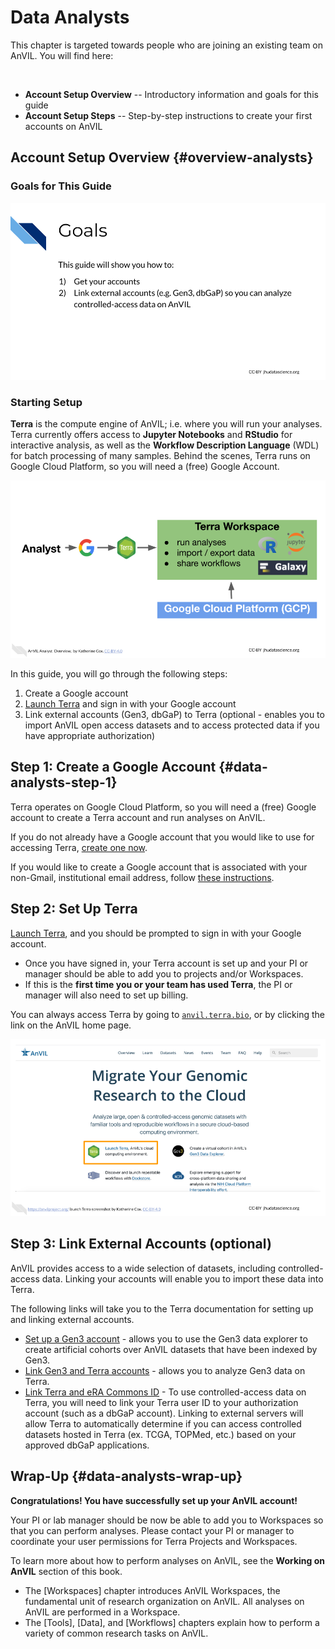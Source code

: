 # Data Analysts

This chapter is targeted towards people who are joining an existing team on AnVIL. You will find here:

<br>
<!-- The capital letter above alters the formatting for the bullet points below -->

- **Account Setup Overview** -- Introductory information and goals for this guide
- **Account Setup Steps** -- Step-by-step instructions to create your first accounts on AnVIL

## Account Setup Overview {#overview-analysts}

### Goals for This Guide

<img src="03-data-analysts_files/figure-html//1tyt8ifxD3y7QW3nN27jh02aPrBvNEo1GN_u2Ne_UngM_gd5c49c5c55_0_165.png" title="List of goals for this guide: 1) get your accounts and 2) link external accounts." alt="List of goals for this guide: 1) get your accounts and 2) link external accounts."  />

### Starting Setup

**Terra** is the compute engine of AnVIL; i.e. where you will run your analyses.  Terra currently offers access to **Jupyter Notebooks** and **RStudio** for interactive analysis, as well as the **Workflow Description Language** (WDL) for batch processing of many samples.  Behind the scenes, Terra runs on Google Cloud Platform, so you will need a (free) Google Account.

<img src="03-data-analysts_files/figure-html//1tyt8ifxD3y7QW3nN27jh02aPrBvNEo1GN_u2Ne_UngM_gd84a304855_0_138.png" title="Diagram illustrating the relationship between Terra and Google Cloud Platform." alt="Diagram illustrating the relationship between Terra and Google Cloud Platform."  />

In this guide, you will go through the following steps:

1. Create a Google account
1. [Launch Terra](https://anvil.terra.bio/#workspaces) and sign in with your Google account
1. Link external accounts (Gen3, dbGaP) to Terra (optional - enables you to import AnVIL open access datasets and to access protected data if you have appropriate authorization)

## Step 1: Create a Google Account {#data-analysts-step-1}

Terra operates on Google Cloud Platform, so you will need a (free) Google account to create a Terra account and run analyses on AnVIL.


If you do not already have a Google account that you would like to use for accessing Terra, [create one now](https://accounts.google.com/SignUp).

If you would like to create a Google account that is associated with your non-Gmail, institutional email address, follow [these instructions](https://support.terra.bio/hc/en-us/articles/360029186611).

## Step 2: Set Up Terra

[Launch Terra](https://anvil.terra.bio/#workspaces), and you should be prompted to sign in with your Google account.

- Once you have signed in, your Terra account is set up and your PI or manager should be able to add you to projects and/or Workspaces.
- If this is the **first time you or your team has used Terra**, the PI or manager will also need to set up billing.

You can always access Terra by going to [`anvil.terra.bio`](https://anvil.terra.bio/), or by clicking the link on the AnVIL home page.

<img src="03-data-analysts_files/figure-html//1tyt8ifxD3y7QW3nN27jh02aPrBvNEo1GN_u2Ne_UngM_gde7783227e_0_31.png" title="Screenshot of the AnVIL home page. The button to &quot;launch Terra&quot; is highlighted." alt="Screenshot of the AnVIL home page. The button to &quot;launch Terra&quot; is highlighted."  />

## Step 3: Link External Accounts (optional)

AnVIL provides access to a wide selection of datasets, including controlled-access data.  Linking your accounts will enable you to import these data into Terra.

The following links will take you to the Terra documentation for setting up and linking external accounts.

- [Set up a Gen3 account](https://gen3.theanvil.io/login) - allows you to use the Gen3 data explorer to create artificial cohorts over AnVIL datasets that have been indexed by Gen3.
- [Link Gen3 and Terra accounts](https://support.terra.bio/hc/en-us/articles/360050390451) - allows you to analyze Gen3 data on Terra.
- [Link Terra and eRA Commons ID](https://support.terra.bio/hc/en-us/articles/360038086332-Linking-Terra-to-External-Servers) - To use controlled-access data on Terra, you will need to link your Terra user ID to your authorization account (such as a dbGaP account). Linking to external servers will allow Terra to automatically determine if you can access controlled datasets hosted in Terra (ex. TCGA, TOPMed, etc.) based on your approved dbGaP applications.

## Wrap-Up {#data-analysts-wrap-up}

**Congratulations! You have successfully set up your AnVIL account!**

Your PI or lab manager should be now be able to add you to Workspaces so that you can perform analyses. Please contact your PI or manager to coordinate your user permissions for Terra Projects and Workspaces.

To learn more about how to perform analyses on AnVIL, see the **Working on AnVIL** section of this book.

- The [Workspaces] chapter introduces AnVIL Workspaces, the fundamental unit of research organization on AnVIL. All analyses on AnVIL are performed in a Workspace.
- The [Tools], [Data], and [Workflows] chapters explain how to perform a variety of common research tasks on AnVIL.
